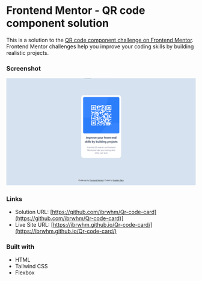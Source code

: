 # Frontend Mentor - QR code component solution

This is a solution to the [QR code component challenge on Frontend Mentor](https://www.frontendmentor.io/challenges/qr-code-component-iux_sIO_H). Frontend Mentor challenges help you improve your coding skills by building realistic projects. 

### Screenshot

![](./images/images.png)


### Links

- Solution URL: [https://github.com/ibrwhm/Qr-code-card](https://github.com/ibrwhm/Qr-code-card)]
- Live Site URL: [https://ibrwhm.github.io/Qr-code-card/](https://ibrwhm.github.io/Qr-code-card/)

### Built with

- HTML
- Tailwind CSS
- Flexbox
